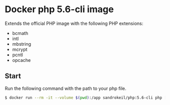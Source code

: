 # Docker php 5.6-cli image
Extends the official PHP image with the following PHP extensions:

* bcmath 
* intl 
* mbstring 
* mcrypt 
* pcntl
* opcache

## Start
Run the following command with the path to your php file.

```bash
$ docker run --rm -it --volume $(pwd):/app sandrokeil/php:5.6-cli php [your file]
```
